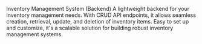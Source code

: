 
Inventory Management System (Backend)
A lightweight backend for your inventory management needs. With CRUD API endpoints, it allows seamless creation, retrieval, update, and deletion of inventory items. Easy to set up and customize, it's a scalable solution for building robust inventory management systems.
